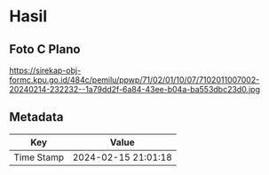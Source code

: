 # Hasil

## Foto C Plano

https://sirekap-obj-formc.kpu.go.id/484c/pemilu/ppwp/71/02/01/10/07/7102011007002-20240214-232232--1a79dd2f-6a84-43ee-b04a-ba553dbc23d0.jpg


## Metadata

| Key        | Value               |
| ---------- | ------------------- |
| Time Stamp | 2024-02-15 21:01:18 |



